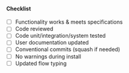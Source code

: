 #### Checklist
- [ ] Functionality works & meets specifications
- [ ] Code reviewed
- [ ] Code unit/integration/system tested
- [ ] User documentation updated
- [ ] Conventional commits (squash if needed)
- [ ] No warnings during install
- [ ] Updated flow typing
